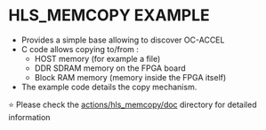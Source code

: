 # HLS_MEMCOPY EXAMPLE

* Provides a simple base allowing to discover OC-ACCEL
* C code allows copying to/from :
  * HOST memory (for example a file)
  * DDR SDRAM memory on the FPGA board
  * Block RAM memory (memory inside the FPGA itself)
* The example code details the copy mechanism.

:star: Please check the [actions/hls_memcopy/doc](./doc/) directory for detailed information

